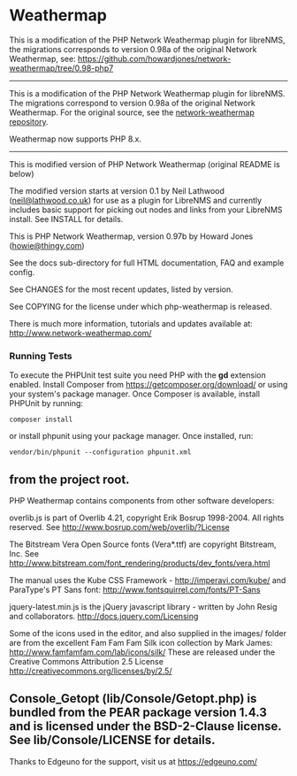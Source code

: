 # Weathermap

This is a modification of the PHP Network Weathermap plugin for libreNMS, the migrations corresponds to version 0.98a of the original Network Weathermap, see: https://github.com/howardjones/network-weathermap/tree/0.98-php7

----
This is a modification of the PHP Network Weathermap plugin for libreNMS. The migrations correspond to version 0.98a of the original Network Weathermap. For the original source, see the [network-weathermap repository](https://github.com/howardjones/network-weathermap).

Weathermap now supports PHP 8.x.

----

This is  modified version of PHP Network Weathermap (original README is below)

The modified version starts at version 0.1 by Neil Lathwood (neil@lathwood.co.uk) for use as a plugin for LibreNMS and currently includes basic support for picking out nodes and links from your LibreNMS install. See INSTALL for details.

This is PHP Network Weathermap, version 0.97b by Howard Jones (howie@thingy.com)

See the docs sub-directory for full HTML documentation, FAQ and example config.

See CHANGES for the most recent updates, listed by version.

See COPYING for the license under which php-weathermap is released.

There is much more information, tutorials and updates available at:
http://www.network-weathermap.com/

### Running Tests

To execute the PHPUnit test suite you need PHP with the **gd** extension enabled.
Install Composer from <https://getcomposer.org/download/> or using your
system's package manager. Once Composer is available, install PHPUnit by
running:
```
composer install
```

or install phpunit using your package manager. Once installed, run:

```
vendor/bin/phpunit --configuration phpunit.xml
```

from the project root.
----

PHP Weathermap contains components from other software developers:

overlib.js is part of Overlib 4.21, copyright Erik Bosrup 1998-2004. All rights reserved.
See http://www.bosrup.com/web/overlib/?License

The Bitstream Vera Open Source fonts (Vera*.ttf) are copyright Bitstream, Inc.
See http://www.bitstream.com/font_rendering/products/dev_fonts/vera.html

The manual uses the Kube CSS Framework - http://imperavi.com/kube/
and ParaType's PT Sans font: http://www.fontsquirrel.com/fonts/PT-Sans

jquery-latest.min.js is the jQuery javascript library - written by John Resig and collaborators.
http://docs.jquery.com/Licensing

Some of the icons used in the editor, and also supplied in the images/ folder are
from the excellent Fam Fam Fam Silk icon collection by Mark James:
http://www.famfamfam.com/lab/icons/silk/
These are released under the Creative Commons Attribution 2.5 License
http://creativecommons.org/licenses/by/2.5/

Console_Getopt (lib/Console/Getopt.php) is bundled from the PEAR package
version 1.4.3 and is licensed under the BSD-2-Clause license. See
lib/Console/LICENSE for details.
----

Thanks to Edgeuno for the support, visit us at https://edgeuno.com/
